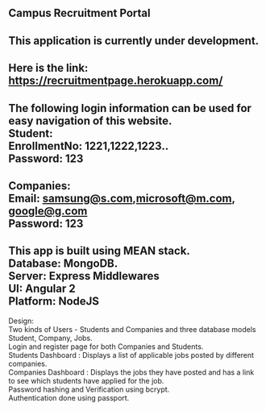 Campus Recruitment Portal
----
This application is currently under development.
---------------------------------------------------------------------------------------
Here is the link: https://recruitmentpage.herokuapp.com/
---
The following login information can be used for easy navigation of this website.<br />
Student:<br />
EnrollmentNo: 1221,1222,1223..<br />
Password:     123<br />
--------------
Companies:<br />
Email:    samsung@s.com,microsoft@m.com, google@g.com<br />
Password: 123<br />
---------------------------------------------------------------------------------------
This app is built using MEAN stack.<br />
Database: MongoDB.<br />
Server:   Express Middlewares<br />
UI:       Angular 2<br />
Platform: NodeJS<br />
---------------------------------------------------------------------------------------
Design: <br />
Two kinds of Users - Students and Companies and three database models Student, Company, Jobs.<br/>
Login and register page for both Companies and Students.<br/>
Students Dashboard : Displays a list of applicable jobs posted by different companies.<br/>
Companies Dashboard : Displays the jobs they have posted and has a link to see which students have applied for the job.<br/>
Password hashing and Verification using bcrypt.<br />
Authentication done using passport.<br />
